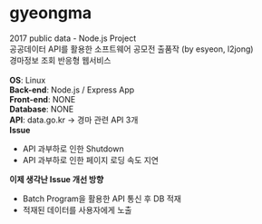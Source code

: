 # gyeongma
2017 public data - Node.js Project
<br>
공공데이터 API를 활용한 소프트웨어 공모전 출품작 (by esyeon, l2jong)
<br>
경마정보 조회 반응형 웹서비스
<br>
<br>
<b>OS</b>: Linux
<br>
<b>Back-end</b>: Node.js / Express App
<br>
<b>Front-end</b>: NONE
<br>
<b>Database</b>: NONE
<br>
<b>API</b>: data.go.kr -> 경마 관련 API 3개
<br>
<b>Issue</b>
<ul>
  <li>API 과부하로 인한 Shutdown</li>
  <li>API 과부하로 인한 페이지 로딩 속도 지연</li>
</ul>
<b>이제 생각난 Issue 개선 방향</b>
<ul>
  <li>Batch Program을 활용한 API 통신 후 DB 적재</li>
  <li>적재된 데이터를 사용자에게 노출</li>
</ul>
